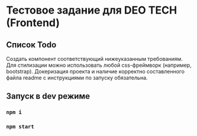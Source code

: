# Тестовое задание для DEO TECH (Frontend)

## Список Todo
Создать компонент соответствующий нижеуказанным требованиям. Для
стилизации можно использовать любой css-фреймворк (например, bootstrap).
Докеризация проекта и наличие корректно составленного файла readme с
инструкциями по запуску обязательна.

## Запуск в dev режиме
### `npm i`
### `npm start`
